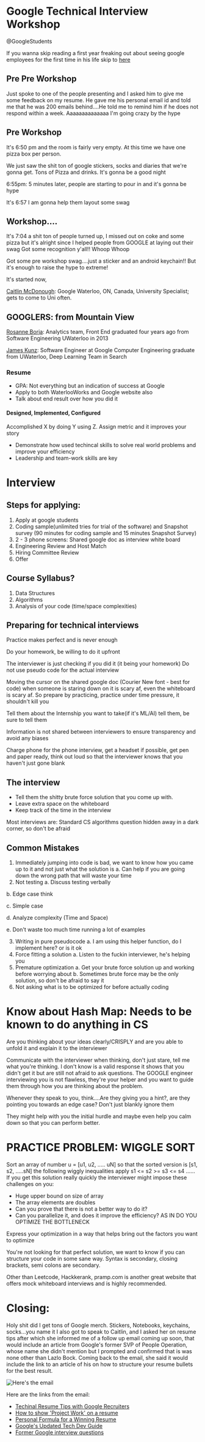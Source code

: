 # Google Technical Interview Workshop
@GoogleStudents

If you wanna skip reading a first year freaking out about seeing google employees for the first time in his life skip to [here](https://github.com/arora-aditya/google-technical-interview-workshop#googlers-from-mountain-view)
## Pre Pre Workshop
Just spoke to one of the people presenting and I asked him to give me some feedback on my resume. He gave me his personal email id and told me that he was 200 emails behind....He told me to remind him if he does not respond within a week. Aaaaaaaaaaaaaa I'm going crazy by the hype

## Pre Workshop
It's 6:50 pm and the room is fairly very empty. At this time we have one pizza box per person.

We just saw the shit ton of google stickers, socks and diaries that we're gonna get. Tons of Pizza and drinks. It's gonna be a good night

6:55pm: 5 minutes later, people are starting to pour in and it's gonna be hype

It's 6:57 I am gonna help them layout some swag
## Workshop....

It's 7:04 a shit ton of people turned up, I missed out on coke and some pizza but it's alright since I helped people from GOOGLE at laying out their swag
Got some recognition y'all!! Whoop Whoop

Got some pre workshop swag....just a sticker and an android keychain!! But it's enough to raise the hype to extreme!

It's started now,

[Caitlin McDonough](https://www.linkedin.com/in/caitlin-mcdonough-b82b9213/): Google Waterloo, ON, Canada, University Specialist; gets to come to Uni often.

## GOOGLERS: from Mountain View

[Rosanne Borja](https://www.linkedin.com/in/rosanneborja): Analytics team, Front End graduated four years ago from Software Engineering UWaterloo in 2013

[James Kunz](https://www.linkedin.com/in/jameskunz/): Software Engineer at Google Computer Engineering graduate from UWaterloo, Deep Learning Team in Search

### Resume
- GPA: Not everything but an indication of success at Google
- Apply to both WaterlooWorks and Google website also
- Talk about end result over how you did it

#### Designed, Implemented, Configured
Accomplished X by doing Y using Z. Assign metric and it improves your story

- Demonstrate how used techincal skills to solve real world problems and improve your efficiency
- Leadership and team-work skills are key

# Interview

## Steps for applying:
1. Apply at google students
2. Coding sample(unlimited tries for trial of the software) and Snapshot survey (90 minutes for coding sample and 15 minutes Snapshot Survey)
3. 2 - 3 phone screens: Shared google doc as interview white board
4. Engineering Review and Host Match
5. Hiring Committee Review
6. Offer

## Course Syllabus?
1. Data Structures
2. Algorithms
3. Analysis of your code (time/space complexities)

## Preparing for technical interviews
Practice makes perfect and is never enough

Do your homework, be willing to do it upfront

The interviewer is just checking if you did it (it being your homework)
Do not use pseudo code for the actual interview

Moving the cursor on the shared google doc (Courier New font - best for code) when someone is staring down on it is scary af, even the whiteboard is scary af. So prepare by practicing, practice under time pressure, it shouldn't kill you

Tell them about the Internship you want to take(if it's ML/AI) tell them, be sure to tell them

Information is not shared between interviewers to ensure transparency and avoid any biases

Charge phone for the phone interview, get a headset if possible, get pen and paper ready, think out loud so that the interviewer knows that you haven't just gone blank

## The interview
- Tell them the shitty brute force solution that you come up with.
- Leave extra space on the whiteboard
- Keep track of the time in the interview

Most interviews are: Standard CS algorithms question hidden away in a dark corner, so don't be afraid

## Common Mistakes
1. Immediately jumping into code is bad, we want to know how you came up to it and not just what the solution is
  a. Can help if you are going down the wrong path that will waste your time
2. Not testing
  a. Discuss testing verbally

  b. Edge case think

  c. Simple case

  d. Analyze complexity (Time and Space)

  e. Don't waste too much time running a lot of examples

3. Writing in pure pseudocode
  a. I am using this helper function, do I implement here? or is it ok
4. Force fitting a solution
  a. Listen to the fuckin interviewer, he's helping you
5. Premature optimization
  a. Get your brute force solution up and working before worrying about
  b. Sometimes brute force may be the only solution, so don't be afraid to say it
6. Not asking what is to be optimized for before actually coding

# Know about Hash Map: Needs to be known to do anything in CS

Are you thinking about your ideas clearly/CRISPLY and are you able to unfold it and explain it to the interviewer

Communicate with the interviewer when thinking, don't just stare, tell me what you're thinking. I don't know is a valid response it shows that you didn't get it but are still not afraid to ask questions. The GOOGLE engineer interviewing you is not flawless, they're your helper and you want to guide them through how you are thinking about the problem.

Whenever they speak to you, think....Are they giving you a hint?, are they pointing you towards an edge case? Don't just blankly ignore them

They might help with you the initial hurdle and maybe even help you calm down so that you can perform better.

# PRACTICE PROBLEM: WIGGLE SORT

Sort an array of number u = [u1, u2, ..... uN] so that the sorted version is [s1, s2, .....sN]
the following wiggly inequalities apply s1 <= s2 >= s3 <= s4 ......
If you get this solution really quickly the interviewer might impose these challenges on you:
 - Huge upper bound on size of array
 - The array elements are doubles
 - Can you prove that there is not a better way to do it?
 - Can you parallelize it, and does it improve the efficiency? AS IN DO YOU OPTIMIZE THE BOTTLENECK

Express your optimization in a way that helps bring out the factors you want to optimize

You're not looking for that perfect solution, we want to know if you can structure your code in some sane way. Syntax is secondary, closing brackets, semi colons are secondary.

Other than Leetcode, Hackkerank, pramp.com is another great website that offers mock whiteboard interviews and is highly recommended.

# Closing:
Holy shit did I get tons of Google merch. Stickers, Notebooks, keychains, socks...you name it
I also got to speak to Caitlin, and I asked her on resume tips after which she informed me of a follow up email coming up soon, that would include an article from Google's former SVP of People Operation, whose name she didn't mention but I prompted and confirmed that is was none other than Lazlo Bock. Coming back to the email, she said it would include the link to an article of his on how to structure your resume bullets for the best result.

![Here's the email](https://i.imgur.com/sPtfa5D.png)

Here are the links from the email:
- [Techinal Resume Tips with Google Recruiters](https://www.youtube.com/watch?v=ZjeXxLnnH5I)
- [How to show 'Project Work' on a resume](https://www.youtube.com/watch?v=HcNr23p-92U)
- [Personal Formula for a Winning Resume](https://www.linkedin.com/pulse/20140929001534-24454816-my-personal-formula-for-a-better-resume/)
- [Google's Updated Tech Dev Guide](g.co/techdevguide)
- [Former Google interview questions](https://techdevguide.withgoogle.com/resources/?types=coding-interview-question)
